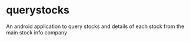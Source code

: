 # querystocks
An android application to query stocks and details of each stock from the main stock info company
